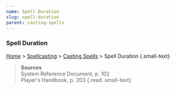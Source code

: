 ```yaml
---
name: Spell Duration
slug: spell-duration
parent: casting-spells
---
```

### Spell Duration
[Home](dm-operations-center) > [Spellcasting](spellcasting) > [Casting Spells](casting-spells)  > Spell Duration {.small-text}



> **Sources** <br/>
> System Reference Document, p. 102<br/>
> Player's Handbook, p. 203
{.read .small-text}
